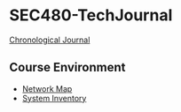 # SEC480-TechJournal

[Chronological Journal](https://github.com/richnadeau/SEC480-TechJournal/wiki/Chronological-Journal)

## **Course Environment**
- [Network Map](https://github.com/richnadeau/SEC480-TechJournal/wiki/Network-Map)
- [System Inventory](https://github.com/richnadeau/SEC480-TechJournal/wiki/Inventory)
